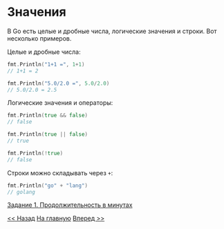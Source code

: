# Значения

В Go есть целые и дробные числа, логические значения и строки. Вот несколько примеров.

Целые и дробные числа:

```go
fmt.Println("1+1 =", 1+1)
// 1+1 = 2

fmt.Println("5.0/2.0 =", 5.0/2.0)
// 5.0/2.0 = 2.5
```

Логические значения и операторы:

```go
fmt.Println(true && false)
// false

fmt.Println(true || false)
// true

fmt.Println(!true)
// false
```

Строки можно складывать через `+`:

```go
fmt.Println("go" + "lang")
// golang
```

[Задание 1. Продолжительность в минутах](tasks/task1.md)

[<< Назад](./hello.md) [На главную](./base.md) [Вперед >>](./variables.md)